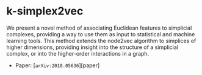 # k-simplex2vec

We present a novel method of associating Euclidean features to simplicial complexes, providing a way to use them as input to statistical and machine learning tools. This method extends the node2vec algorithm to simplices of higher dimensions, providing insight into the structure of a simplicial complex, or into the higher-order interactions in a graph.

* Paper: [`arXiv:2010.05636`][paper]
